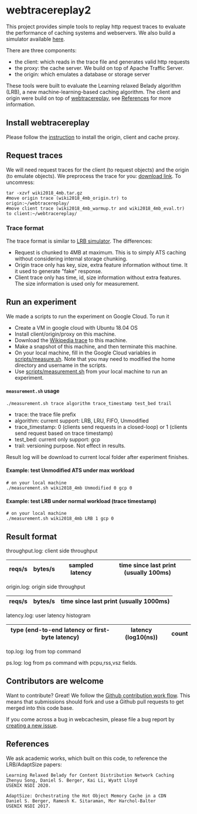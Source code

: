 # webtracereplay2

This project provides simple tools to replay http request traces to evaluate the performance of caching systems and webservers.
We also build a simulator available [here](https://github.com/sunnyszy/lrb).

There are three components:

 - the client: which reads in the trace file and generates valid http requests
 - the proxy: the cache server. We build on top of Apache Traffic Server.
 - the origin: which emulates a database or storage server

These tools were built to evaluate the Learning relaxed Belady algorithm (LRB), a new machine-learning-based caching algorithm. The client and origin were build on top of [webtracereplay](https://github.com/dasebe/webtracereplay), see [References](#references) for more information.

## Install webtracereplay

Please follow the [instruction](INSTALL.md) to install the origin, client and cache proxy.

## Request traces

We will need request traces for the client (to request objects) and the origin (to emulate objects).
We preprocess the trace for you: [download link](http://lrb.cs.princeton.edu/wiki2018_4mb.tar.gz). To uncomress:
```shell script
tar -xzvf wiki2018_4mb.tar.gz
#move origin trace (wiki2018_4mb_origin.tr) to origin:~/webtracereplay/
#move client trace (wiki2018_4mb_warmup.tr and wiki2018_4mb_eval.tr) to client:~/webtracereplay/
```

### Trace format 

The trace format is similar to [LRB simulator](https://github.com/sunnyszy/lrb#trace-format). The differences:

* Request is chunked to 4MB at maximum. This is to simply ATS caching without considering internal storage chunking.
* Origin trace only has key, size, extra feature information without time. It it used to generate "fake" response.
* Client trace only has time, id, size information without extra features. The size information is used only for measurement.

## Run an experiment

We made a scripts to run the experiment on Google Cloud. To run it
* Create a VM in google cloud with Ubuntu 18.04 OS
* Install client/origin/proxy on this machine.
* Download the [Wikipedia trace](#request-traces) to this machine.
* Make a snapshot of this machine, and then terminate this machine.
* On your local machine, fill in the Google Cloud variables in [scripts/measure.sh](scripts/measure.sh). Note that you may need to modified the home directory and username in the scripts.
* Use [scripts/measurement.sh](scripts/measure.sh) from your local machine to run an experiment.

#### `measurement.sh` usage
```shell script
./measurement.sh trace algorithm trace_timestamp test_bed trail
```
* trace: the trace file prefix
* algorithm: current support: LRB, LRU, FIFO, Unmodified
* trace_timestamp: 0 (clients send requests in a closed-loop) or 1 (clients send request based on trace timestamp)
* test_bed: current only support: gcp
* trail: versioning purpose. Not effect in results.

Result log will be download to current local folder after experiment finishes.

#### Example: test Unmodified ATS under max workload 
```shell script
# on your local machine
./measurement.sh wiki2018_4mb Unmodified 0 gcp 0
```

#### Example: test LRB under normal workload (trace timestamp)
```shell script
# on your local machine
./measurement.sh wiki2018_4mb LRB 1 gcp 0
```

## Result format

throughput.log: client side throughput

| reqs/s | bytes/s | sampled latency | time since last print (usually 100ms)|
| --- | ---- | ----| --- |

origin.log: origin side throughput

| reqs/s | bytes/s | time since last print (usually 1000ms)|
| --- | ---- | ---- |

latency.log: user latency histogram

| type (end-to-end latency or first-byte latency)| latency (log10(ns))| count|
| --- | --- | ---|


top.log: log from top command

ps.log: log from ps command with pcpu,rss,vsz fields.


## Contributors are welcome

Want to contribute? Great! We follow the [Github contribution work flow](https://help.github.com/articles/github-flow/).
This means that submissions should fork and use a Github pull requests to get merged into this code base.

If you come across a bug in webcachesim, please file a bug report by [creating a new issue](https://github.com/sunnyszy/lrb-prototype/issues/new).


## References

We ask academic works, which built on this code, to reference the LRB/AdaptSize papers:

    Learning Relaxed Belady for Content Distribution Network Caching
    Zhenyu Song, Daniel S. Berger, Kai Li, Wyatt Lloyd
    USENIX NSDI 2020.
    
    AdaptSize: Orchestrating the Hot Object Memory Cache in a CDN
    Daniel S. Berger, Ramesh K. Sitaraman, Mor Harchol-Balter
    USENIX NSDI 2017.
